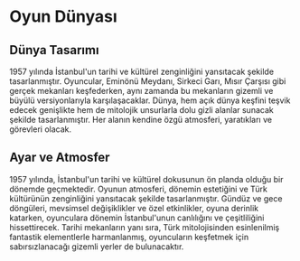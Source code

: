 # Oyun Dünyası

## Dünya Tasarımı

1957 yılında İstanbul'un tarihi ve kültürel zenginliğini yansıtacak şekilde tasarlanmıştır. Oyuncular, Eminönü Meydanı, Sirkeci Garı, Mısır Çarşısı gibi gerçek mekanları keşfederken, aynı zamanda bu mekanların gizemli ve büyülü versiyonlarıyla karşılaşacaklar. Dünya, hem açık dünya keşfini teşvik edecek genişlikte hem de mitolojik unsurlarla dolu gizli alanlar sunacak şekilde tasarlanmıştır. Her alanın kendine özgü atmosferi, yaratıkları ve görevleri olacak.

## **Ayar ve Atmosfer**

1957 yılında, İstanbul'un tarihi ve kültürel dokusunun ön planda olduğu bir dönemde geçmektedir. Oyunun atmosferi, dönemin estetiğini ve Türk kültürünün zenginliğini yansıtacak şekilde tasarlanmıştır. Gündüz ve gece döngüleri, mevsimsel değişiklikler ve özel etkinlikler, oyuna derinlik katarken, oyunculara dönemin İstanbul'unun canlılığını ve çeşitliliğini hissettirecek. Tarihi mekanların yanı sıra, Türk mitolojisinden esinlenilmiş fantastik elementlerle harmanlanmış, oyuncuların keşfetmek için sabırsızlanacağı gizemli yerler de bulunacaktır.
